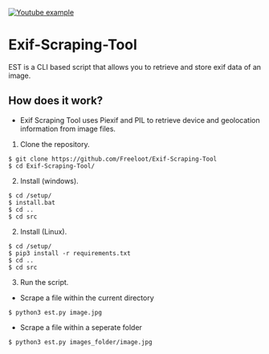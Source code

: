 [<img alt="Youtube example" src="https://img.shields.io/badge/YouTube-FF0000?style=for-the-badge&logo=youtube&logoColor=white" />](https://www.youtube.com/watch?v=_crYfS5v4ag)

# Exif-Scraping-Tool
EST is a CLI based script that allows you to retrieve and store exif data of an image.

## How does it work?

- Exif Scraping Tool uses Piexif and PIL to retrieve device and geolocation information from image files.

1. Clone the repository. 
```
$ git clone https://github.com/Freeloot/Exif-Scraping-Tool
$ cd Exif-Scraping-Tool/
```

2. Install (windows).

  ```
  $ cd /setup/
  $ install.bat
  $ cd ..
  $ cd src
  ```

2. Install (Linux).

```
$ cd /setup/
$ pip3 install -r requirements.txt
$ cd ..
$ cd src
```

3. Run the script.

- Scrape a file within the current directory 
```
$ python3 est.py image.jpg
```

- Scrape a file within a seperate folder 
```
$ python3 est.py images_folder/image.jpg
```
